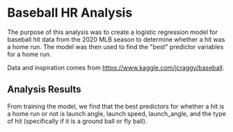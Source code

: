 # Baseball HR Analysis

The purpose of this analysis was to create a logistic regression model for baseball hit data from the 2020 MLB season to determine whether a hit was a home run. The model was then used to find the "best" predictor variables for a home run. 

Data and inspiration comes from https://www.kaggle.com/jcraggy/baseball.

## Analysis Results
From training the model, we find that the best predictors for whether a hit is a home run or not is launch angle, launch speed, launch_angle, and the type of hit (specifically if it is a ground ball or fly ball).
